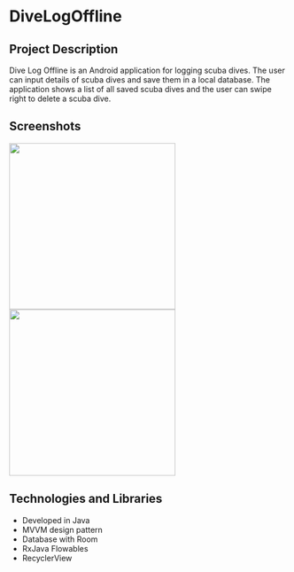 # DiveLogOffline

## Project Description

Dive Log Offline is an Android application for logging scuba dives. The user can input details of scuba dives and save them in a local database. The application shows a list of all saved scuba dives and the user can swipe right to delete a scuba dive.  

## Screenshots
<img src="https://user-images.githubusercontent.com/74727584/235537014-eb707b2e-37ad-4a91-af48-201024472d2e.png" width="300"> <img src="https://user-images.githubusercontent.com/74727584/235535805-4736e294-9b96-427f-b55a-8124e0023f47.png" width="300">



## Technologies and Libraries
* Developed in Java
* MVVM design pattern
* Database with Room
* RxJava Flowables
* RecyclerView


